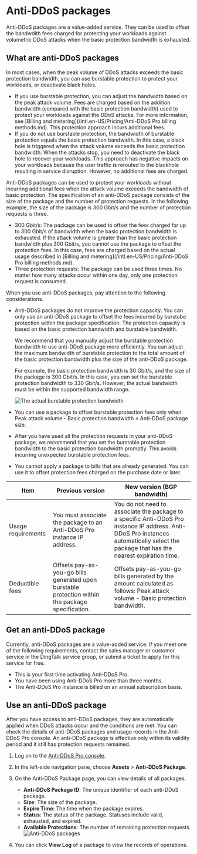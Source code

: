 # Anti-DDoS packages

Anti-DDoS packages are a value-added service. They can be used to offset the bandwdith fees charged for protecting your workloads against volumetric DDoS attacks when the basic protection bandwidth is exhausted.

## What are anti-DDoS packages

In most cases, when the peak volume of DDoS attacks exceeds the basic protection bandwidth, you can use burstable protection to protect your workloads, or deactivate black holes.

-   If you use burstable protection, you can adjust the bandwidth based on the peak attack volume. Fees are charged based on the addition bandwidth \(compared with the basic protection bandwidth\) used to protect your workloads against the DDoS attacks. For more information, see [Billing and metering](/intl.en-US/Pricing/Anti-DDoS Pro billing methods.md). This protection approach incurs additional fees.
-   If you do not use burstable protection, the bandwidth of burstable protection equals the basic protection bandwidth. In this case, a black hole is triggered when the attack volume exceeds the basic protection bandwidth. When the attacks stop, you need to deactivate the black hole to recover your workloads. This approach has negative impacts on your workloads because the user traffic is rerouted to the blackhole resulting in service disruption. However, no additional fees are charged.

Anti-DDoS packages can be used to protect your workloads without incurring additional fees when the attack volume exceeds the bandwidth of basic protection. The specification of an anti-DDoS package consists of the size of the package and the number of protection requests. In the following example, the size of the package is 300 Gbit/s and the number of protection requests is three.

-   300 Gbit/s: The package can be used to offset the fees charged for up to 300 Gbit/s of bandwidth when the basic protection bandwidth is exhausted. If the attack volume is greater than the basic protection bandwidth plus 300 Gbit/s, you cannot use the package to offset the protection fees. In this case, fees are charged based on the actual usage described in [Billing and metering](/intl.en-US/Pricing/Anti-DDoS Pro billing methods.md).
-   Three protection requests: The package can be used three times. No matter how many attacks occur within one day, only one protection request is consumed.

When you use anti-DDoS packages, pay attention to the following considerations.

-   Anti-DDoS packages do not improve the protection capacity. You can only use an anti-DDoS package to offset the fees incurred by burstabe protection within the package specification. The protection capacity is based on the basic protection bandwidth and burstable bandwidth.

    We recommend that you manually adjust the burstable protection bandwidth to use anti-DDoS package more efficiently. You can adjust the maximum bandwidth of burstable protection to the total amount of the basic protection bandwidth plus the size of the anti-DDoS package.

    For example, the basic protection bandwidth is 30 Gbit/s, and the size of the package is 300 Gbit/s. In this case, you can set the burstable protection bandwidth to 330 Gbit/s. However, the actual bandwidth must be within the supported bandwidth range.

    ![The actual burstable protection bandwidth](https://static-aliyun-doc.oss-cn-hangzhou.aliyuncs.com/assets/img/en-US/8543082851/p40097.png)

-   You can use a package to offset burstable protection fees only when: Peak attack volume - Basic protection bandwidth ≤ Anti-DDoS package size.
-   After you have used all the protection requests in your anti-DDoS package, we recommend that you set the burstable protection bandwidth to the basic protection bandwidth promptly. This avoids incurring unexpected burstable protection fees.
-   You cannot apply a package to bills that are already generated. You can use it to offset protection fees charged on the purchase date or later.

|Item|Previous version|New version \(BGP bandwidth\)|
|----|----------------|-----------------------------|
|Usage requirements|You must associate the package to an Anti-DDoS Pro instance IP address.|You do not need to associate the package to a specific Anti-DDoS Pro instance IP address. Anti-DDoS Pro instances automatically select the package that has the nearest expiration time.|
|Deductible fees|Offsets pay-as-you-go bills generated upon burstable protection within the package specification.|Offsets pay-as-you-go bills generated by the amount calculated as follows: Peak attack volume - Basic protection bandwidth.|

## Get an anti-DDoS package

Currently, anti-DDoS packages are a value-added service. If you meet one of the following requirements, contact the sales manager or customer service in the DingTalk service group, or submit a ticket to apply for this service for free.

-   This is your first time activating Anti-DDoS Pro.
-   You have been using Anti-DDoS Pro more than three months.
-   The Anti-DDoS Pro instance is billed on an annual subscription basis.

## Use an anti-DDoS package

After you have access to anti-DDoS packages, they are automatically applied when DDoS attacks occur and the conditions are met. You can check the details of anti-DDoS packages and usage records in the Anti-DDoS Pro console. An anti-DDoS package is effective only within its validity period and it still has protection requests remained.

1.  Log on to the [Anti-DDoS Pro console](https://yundunnext.console.aliyun.com/?p=ddoscoo).

2.  In the left-side navigation pane, choose **Assets** \> **Anti-DDoS Package**.

3.  On the Anti-DDoS Package page, you can view details of all packages.

    -   **Anti-DDoS Package ID**: The unique identifier of each anti-DDoS package.
    -   **Size**: The size of the package.
    -   **Expire Time**: The time when the package expires.
    -   **Status**: The status of the package. Statuses include valid, exhausted, and expired.
    -   **Available Protections**: The number of remaining protection requests.
    ![Anti-DDoS packages](https://static-aliyun-doc.oss-cn-hangzhou.aliyuncs.com/assets/img/en-US/8543082851/p40098.png)

4.  You can click **View Log** of a package to view the records of operations.


